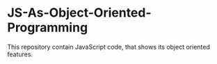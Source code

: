 # JS-As-Object-Oriented-Programming
This repository contain JavaScript code, that shows its object oriented features.
